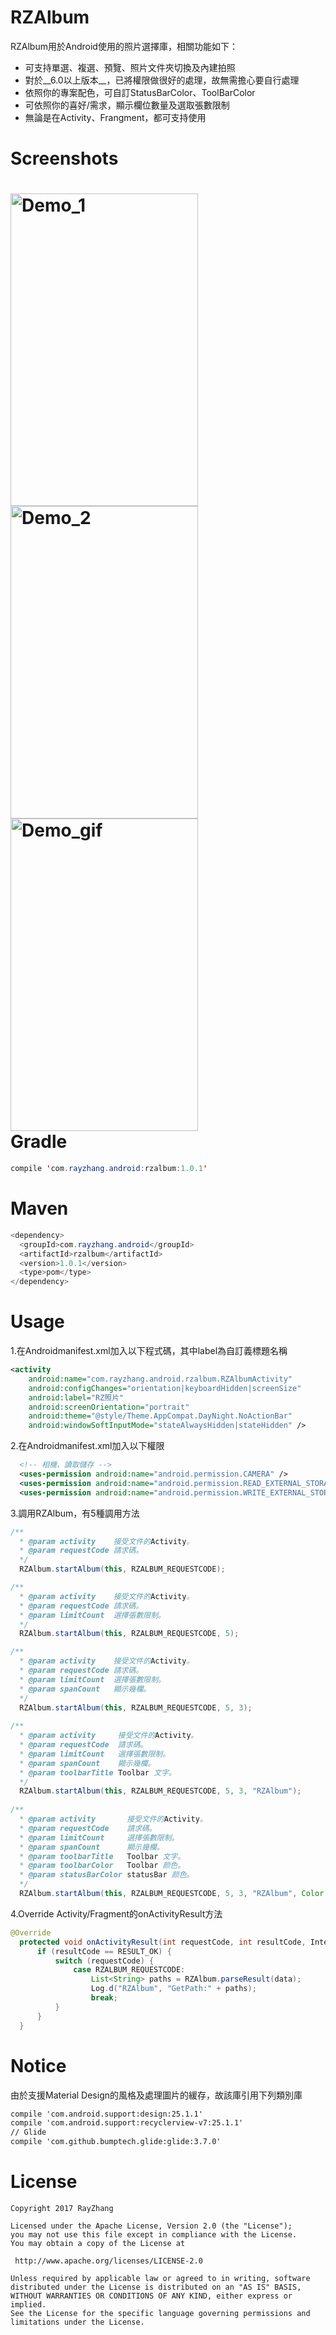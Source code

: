 RZAlbum
====
RZAlbum用於Android使用的照片選擇庫，相關功能如下：<br/>
* 可支持單選、複選、預覽、照片文件夾切換及內建拍照  
* 對於__6.0以上版本__，已將權限做很好的處理，故無需擔心要自行處理
* 依照你的專案配色，可自訂StatusBarColor、ToolBarColor
* 可依照你的喜好/需求，顯示欄位數量及選取張數限制
* 無論是在Activity、Frangment，都可支持使用<br/>

Screenshots 
====
<img src="https://github.com/ray00178/RayZhangAlbum/blob/master/app/src/main/res/drawable/Demo_1.jpg" alt="Demo_1" title="Demo_1" width="300" height="500" /><br/>
<img src="https://github.com/ray00178/RayZhangAlbum/blob/master/app/src/main/res/drawable/Demo_2.jpg" alt="Demo_2" title="Demo_2" width="300" height="500" /><br/>
<img src="https://github.com/ray00178/RayZhangAlbum/blob/master/app/src/main/res/drawable/Demo_gif.gif" alt="Demo_gif" title="Demo_gif" width="300" height="500" /><br/>
Gradle
====
```java
compile 'com.rayzhang.android:rzalbum:1.0.1'
```
Maven
====
```java
<dependency>
  <groupId>com.rayzhang.android</groupId>
  <artifactId>rzalbum</artifactId>
  <version>1.0.1</version>
  <type>pom</type>
</dependency>
```
Usage
====
  1.在Androidmanifest.xml加入以下程式碼，其中label為自訂義標題名稱
  ```xml
  <activity
      android:name="com.rayzhang.android.rzalbum.RZAlbumActivity"
      android:configChanges="orientation|keyboardHidden|screenSize"
      android:label="RZ照片"
      android:screenOrientation="portrait"
      android:theme="@style/Theme.AppCompat.DayNight.NoActionBar"
      android:windowSoftInputMode="stateAlwaysHidden|stateHidden" />
  ```
  2.在Androidmanifest.xml加入以下權限
  ```xml
    <!-- 相機、讀取儲存 -->
    <uses-permission android:name="android.permission.CAMERA" />
    <uses-permission android:name="android.permission.READ_EXTERNAL_STORAGE" />
    <uses-permission android:name="android.permission.WRITE_EXTERNAL_STORAGE" />
  ```
  3.調用RZAlbum，有5種調用方法
  ```java
  /**
    * @param activity    接受文件的Activity。
    * @param requestCode 請求碼。
    */
    RZAlbum.startAlbum(this, RZALBUM_REQUESTCODE);
  
  /**
    * @param activity    接受文件的Activity。
    * @param requestCode 請求碼。
    * @param limitCount  選擇張數限制。
    */
    RZAlbum.startAlbum(this, RZALBUM_REQUESTCODE, 5);
  
  /**
    * @param activity    接受文件的Activity。
    * @param requestCode 請求碼。
    * @param limitCount  選擇張數限制。
    * @param spanCount   顯示幾欄。
    */
    RZAlbum.startAlbum(this, RZALBUM_REQUESTCODE, 5, 3);
    
  /**
    * @param activity     接受文件的Activity。
    * @param requestCode  請求碼。
    * @param limitCount   選擇張數限制。
    * @param spanCount    顯示幾欄。
    * @param toolbarTitle Toolbar 文字。
    */
    RZAlbum.startAlbum(this, RZALBUM_REQUESTCODE, 5, 3, "RZAlbum");
    
  /**
    * @param activity       接受文件的Activity。
    * @param requestCode    請求碼。
    * @param limitCount     選擇張數限制。
    * @param spanCount      顯示幾欄。
    * @param toolbarTitle   Toolbar 文字。
    * @param toolbarColor   Toolbar 颜色。
    * @param statusBarColor statusBar 颜色。
    */
    RZAlbum.startAlbum(this, RZALBUM_REQUESTCODE, 5, 3, "RZAlbum", Color.parseColor("#e91e63"), Color.parseColor("#c2185b"));
  ```
  4.Override Activity/Fragment的onActivityResult方法
  ```java
  @Override
    protected void onActivityResult(int requestCode, int resultCode, Intent data) {
        if (resultCode == RESULT_OK) {
            switch (requestCode) {
                case RZALBUM_REQUESTCODE:
                    List<String> paths = RZAlbum.parseResult(data);
                    Log.d("RZAlbum", "GetPath:" + paths);
                    break;
            }
        }
    }
  ```
Notice
====
  由於支援Material Design的風格及處理圖片的緩存，故該庫引用下列類別庫
  ```xml
  compile 'com.android.support:design:25.1.1'
  compile 'com.android.support:recyclerview-v7:25.1.1'
  // Glide
  compile 'com.github.bumptech.glide:glide:3.7.0'
  ```
License
====
  ```
Copyright 2017 RayZhang

Licensed under the Apache License, Version 2.0 (the "License");
you may not use this file except in compliance with the License.
You may obtain a copy of the License at

   http://www.apache.org/licenses/LICENSE-2.0

Unless required by applicable law or agreed to in writing, software
distributed under the License is distributed on an "AS IS" BASIS,
WITHOUT WARRANTIES OR CONDITIONS OF ANY KIND, either express or implied.
See the License for the specific language governing permissions and
limitations under the License.
  ```

